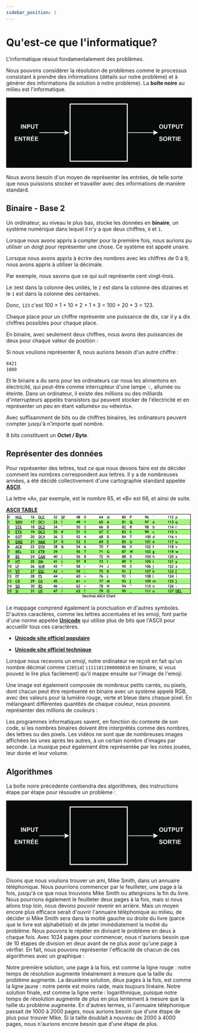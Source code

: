 ```yaml
---
sidebar_position: 1
---
```


# Qu'est-ce que l'informatique?

L'informatique résout fondamentalement des problèmes.

Nous pouvons considérer la résolution de problèmes comme le processus consistant à prendre des informations (détails sur notre problème) et à générer des informations (la solution à notre problème). La **boîte noire** au milieu est l'informatique.

![Informatique Boite Noire](/img/tutorial/informatique-boite-noire.jpg)

Nous avons besoin d'un moyen de représenter les entrées, de telle sorte que nous puissions stocker et travailler avec des informations de manière standard.

## Binaire -  Base 2

Un ordinateur, au niveau le plus bas, stocke les données en **binaire**, un système numérique dans lequel il n'y a que deux chiffres, `0` et `1`.

Lorsque nous avons appris à compter pour la première fois, nous aurions pu utiliser un doigt pour représenter une chose. Ce système est appelé unaire.

Lorsque nous avons appris à écrire des nombres avec les chiffres de 0 à 9, nous avons appris à utiliser la décimale.

Par exemple, nous savons que ce qui suit représente cent vingt-trois.

Le `3`est dans la colonne des unités, le `2` est dans la colonne des dizaines et le `1` est dans la colonne des centaines.

Donc, `123` c'est 100 × 1 + 10 × 2 + 1 × 3 = 100 + 20 + 3 = 123.

Chaque place pour un chiffre représente une puissance de dix, car il y a dix chiffres possibles pour chaque place.

En binaire, avec seulement deux chiffres, nous avons des puissances de deux pour chaque valeur de position :

Si nous voulions représenter 8, nous aurions besoin d'un autre chiffre :

```
8421
1000
```
Et le binaire a du sens pour les ordinateurs car nous les alimentons en électricité, qui peut-être comme interrupteur d'une lampe 💡, allumée ou éteinte. Dans un ordinateur, il existe des millions ou des milliards d'interrupteurs appelés transistors qui peuvent stocker de l'électricité et en représenter un peu en étant «allumés» ou «éteints».

Avec suffisamment de bits ou de chiffres binaires, les ordinateurs peuvent compter jusqu'à n'importe quel nombre.

8 bits constituent un **Octet / Byte**.

## Représenter des données

Pour représenter des lettres, tout ce que nous devons faire est de décider comment les nombres correspondent aux lettres. Il y a de nombreuses années, a été décidé collectivement d'une cartographie standard appelée [**ASCII**](https://en.wikipedia.org/wiki/ASCII). 

La lettre «A», par exemple, est le nombre 65, et «B» est 66, et ainsi de suite.

**[ASCII TABLE](https://www.asciichart.com)**
![ASCII TABLE](/img/tutorial/ascii-table.png)

Le mappage comprend également la ponctuation et d'autres symboles. D'autres caractères, comme les lettres accentuées et les emoji, font partie d'une norme appelée **[Unicode](https://en.wikipedia.org/wiki/Unicode)** qui utilise plus de bits que l'ASCII pour accueillir tous ces caractères.

* **[Unicode site officiel populaire](https://home.unicode.org)**

* **[Unicode site officiel technique](https://www.unicode.org/main.html)**

Lorsque nous recevons un emoji, notre ordinateur ne reçoit en fait qu'un nombre décimal comme `128514`( `11111011000000010` en binaire, si vous pouvez le lire plus facilement) qu'il mappe ensuite sur l'image de l'emoji.

Une image est également composée de nombreux petits carrés, ou pixels, dont chacun peut être représenté en binaire avec un système appelé RGB, avec des valeurs pour la lumière rouge, verte et bleue dans chaque pixel. En mélangeant différentes quantités de chaque couleur, nous pouvons représenter des millions de couleurs :

Les programmes informatiques savent, en fonction du contexte de son code, si les nombres binaires doivent être interprétés comme des nombres, des lettres ou des pixels.
Les vidéos ne sont que de nombreuses images affichées les unes après les autres, à un certain nombre d'images par seconde. La musique peut également être représentée par les notes jouées, leur durée et leur volume.

## Algorithmes

La boîte noire précédente contiendra des algorithmes, des instructions étape par étape pour résoudre un problème :

![Informatique Boite Noire](/img/tutorial/informatique-boite-noire.jpg)

Disons que nous voulions trouver un ami, Mike Smith, dans un annuaire téléphonique.
Nous pourrions commencer par le feuilleter, une page à la fois, jusqu'à ce que nous trouvions Mike Smith ou atteignions la fin du livre.
Nous pourrions également le feuilleter deux pages à la fois, mais si nous allons trop loin, nous devons pouvoir revenir en arrière.
Mais un moyen encore plus efficace serait d'ouvrir l'annuaire téléphonique au milieu, de décider si Mike Smith sera dans la moitié gauche ou droite du livre (parce que le livre est alphabétisé) et de jeter immédiatement la moitié du problème. Nous pouvons le répéter en divisant le problème en deux à chaque fois. Avec 1024 pages pour commencer, nous n'aurions besoin que de 10 étapes de division en deux avant de ne plus avoir qu'une page à vérifier.
En fait, nous pouvons représenter l'efficacité de chacun de ces algorithmes avec un graphique :

Notre première solution, une page à la fois, est comme la ligne rouge : notre temps de résolution augmente linéairement à mesure que la taille du problème augmente.
La deuxième solution, deux pages à la fois, est comme la ligne jaune : notre pente est moins raide, mais toujours linéaire.
Notre solution finale, est comme la ligne verte : logarithmique, puisque notre temps de résolution augmente de plus en plus lentement à mesure que la taille du problème augmente. En d'autres termes, si l'annuaire téléphonique passait de 1000 à 2000 pages, nous aurions besoin que d'une étape de plus pour trouver Mike. Si la taille doublait à nouveau de 2000 à 4000 pages, nous n'aurions encore besoin que d'une étape de plus.